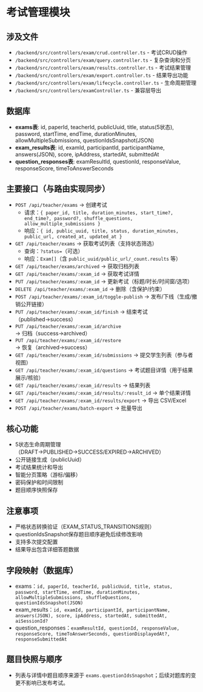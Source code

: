 # 考试管理模块

## 涉及文件
- `/backend/src/controllers/exam/crud.controller.ts` - 考试CRUD操作
- `/backend/src/controllers/exam/query.controller.ts` - 复杂查询和分页
- `/backend/src/controllers/exam/results.controller.ts` - 考试结果管理
- `/backend/src/controllers/exam/export.controller.ts` - 结果导出功能
- `/backend/src/controllers/exam/lifecycle.controller.ts` - 生命周期管理
- `/backend/src/controllers/examController.ts` - 兼容层导出

## 数据库
- **exams表**: id, paperId, teacherId, publicUuid, title, status(5状态), password, startTime, endTime, durationMinutes, allowMultipleSubmissions, questionIdsSnapshot(JSON)
- **exam_results表**: id, examId, participantId, participantName, answers(JSON), score, ipAddress, startedAt, submittedAt
- **question_responses表**: examResultId, questionId, responseValue, responseScore, timeToAnswerSeconds

## 主要接口（与路由实现同步）
- `POST /api/teacher/exams` → 创建考试
  - 请求：`{ paper_id, title, duration_minutes, start_time?, end_time?, password?, shuffle_questions, allow_multiple_submissions }`
  - 响应：`{ id, public_uuid, title, status, duration_minutes, public_url, created_at, updated_at }`
- `GET /api/teacher/exams` → 获取考试列表（支持状态筛选）
  - 查询：`?status=`（可选）
  - 响应：`Exam[]`（含 `public_uuid/public_url/_count.results` 等）
- `GET /api/teacher/exams/archived` → 获取归档列表
- `GET /api/teacher/exams/:exam_id` → 获取考试详情
- `PUT /api/teacher/exams/:exam_id` → 更新考试（标题/时长/时间窗/选项）
- `DELETE /api/teacher/exams/:exam_id` → 删除（含保护/约束）
- `POST /api/teacher/exams/:exam_id/toggle-publish` → 发布/下线（生成/撤销公开链接）
- `PUT /api/teacher/exams/:exam_id/finish` → 结束考试（published→success）
- `PUT /api/teacher/exams/:exam_id/archive` → 归档（success→archived）
- `PUT /api/teacher/exams/:exam_id/restore` → 恢复（archived→success）
- `GET /api/teacher/exams/:exam_id/submissions` → 提交学生列表（参与者视图）
- `GET /api/teacher/exams/:exam_id/questions` → 考试题目详情（用于结果展示/核验）
- `GET /api/teacher/exams/:exam_id/results` → 结果列表
- `GET /api/teacher/exams/:exam_id/results/:result_id` → 单个结果详情
- `GET /api/teacher/exams/:exam_id/results/export` → 导出 CSV/Excel
- `POST /api/teacher/exams/batch-export` → 批量导出

## 核心功能
- 5状态生命周期管理（DRAFT→PUBLISHED→SUCCESS/EXPIRED→ARCHIVED）
- 公开链接生成（publicUuid）
- 考试结果统计和导出
- 智能分页策略（游标/偏移）
- 密码保护和时间限制
- 题目顺序快照保存

## 注意事项
- 严格状态转换验证（EXAM_STATUS_TRANSITIONS规则）
- questionIdsSnapshot保存题目顺序避免后续修改影响
- 支持多次提交配置
- 结果导出包含详细答题数据

## 字段映射（数据库）
- exams：`id, paperId, teacherId, publicUuid, title, status, password, startTime, endTime, durationMinutes, allowMultipleSubmissions, shuffleQuestions, questionIdsSnapshot(JSON)`
- exam_results：`id, examId, participantId, participantName, answers(JSON), score, ipAddress, startedAt, submittedAt, aiSessionId?`
- question_responses：`examResultId, questionId, responseValue, responseScore, timeToAnswerSeconds, questionDisplayedAt?, responseSubmittedAt`

## 题目快照与顺序
- 列表与详情中题目顺序来源于 `exams.questionIdsSnapshot`；后续对题库的变更不影响已发布考试。
